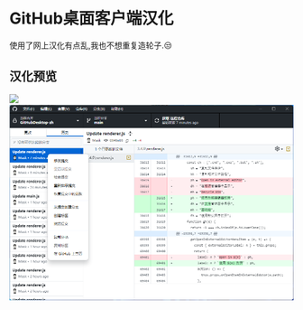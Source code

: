 # GitHub桌面客户端汉化
使用了网上汉化有点乱,我也不想重复造轮子.😒

## 汉化预览
![](https://github.com/wroldLove/GitHubDesktop-zh/blob/main/Preview.png)
![](https://github.com/Hoolib/GitHubDesktop-zh/blob/main/image.png)
